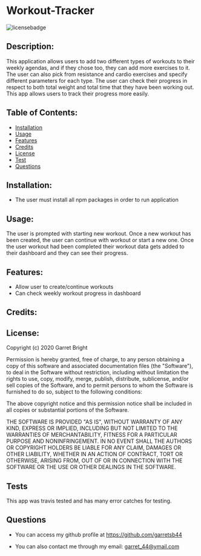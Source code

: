 # Workout-Tracker

![licensebadge](https://img.shields.io/badge/license-MIT-brightgreen)

## Description:

This application allows users to add two different types of workouts to their weekly agendas, and if they chose too, they can add more exercises to it.  The user can also pick from resistance and cardio exercises and specify different parameters for each type.  The user can check their progress in respect to both total weight and total time that they have been working out.  This app allows users to track their progress more easily.  

## Table of Contents:

- [Installation](#installation)
- [Usage](#usage) 
- [Features](#features)
- [Credits](#credits)
- [License](#license)
- [Test](#test) 
- [Questions](#questions)

## Installation:

- The user must install all npm packages in order to run application

## Usage:

The user is prompted with starting new workout.  Once a new workout has been created, the user can continue with workout or start a new one. Once the user workout had been completed their workout data gets added to their dashboard and they can see their progress. 

## Features:

* Allow user to create/continue workouts
* Can check weekly workout progress in dashboard 

## Credits:


## License:

Copyright (c) 2020 Garret Bright

Permission is hereby granted, free of charge, to any person obtaining a copy
of this software and associated documentation files (the "Software"), to deal
in the Software without restriction, including without limitation the rights
to use, copy, modify, merge, publish, distribute, sublicense, and/or sell
copies of the Software, and to permit persons to whom the Software is
furnished to do so, subject to the following conditions:

The above copyright notice and this permission notice shall be included in all
copies or substantial portions of the Software.

THE SOFTWARE IS PROVIDED "AS IS", WITHOUT WARRANTY OF ANY KIND, EXPRESS OR
IMPLIED, INCLUDING BUT NOT LIMITED TO THE WARRANTIES OF MERCHANTABILITY,
FITNESS FOR A PARTICULAR PURPOSE AND NONINFRINGEMENT. IN NO EVENT SHALL THE
AUTHORS OR COPYRIGHT HOLDERS BE LIABLE FOR ANY CLAIM, DAMAGES OR OTHER
LIABILITY, WHETHER IN AN ACTION OF CONTRACT, TORT OR OTHERWISE, ARISING FROM,
OUT OF OR IN CONNECTION WITH THE SOFTWARE OR THE USE OR OTHER DEALINGS IN THE
SOFTWARE. 


## Tests

This app was travis tested and has many error catches for testing. 


## Questions 

- You can access my github profile at https://github.com/garretsb44

- You can also contact me through my email: garret_44@ymail.com